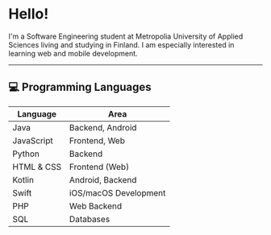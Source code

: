 # Hello!

I'm a Software Engineering student at Metropolia University of Applied Sciences living and studying in Finland. I am especially interested in learning web and mobile development.

---

## 💻 Programming Languages

| Language     | Area                  |
|--------------|------------------------|
| Java         | Backend, Android       |
| JavaScript   | Frontend, Web          |
| Python       | Backend                |
| HTML & CSS   | Frontend (Web)         |
| Kotlin       | Android, Backend       |
| Swift        | iOS/macOS Development  |
| PHP          | Web Backend            |
| SQL          | Databases              |
